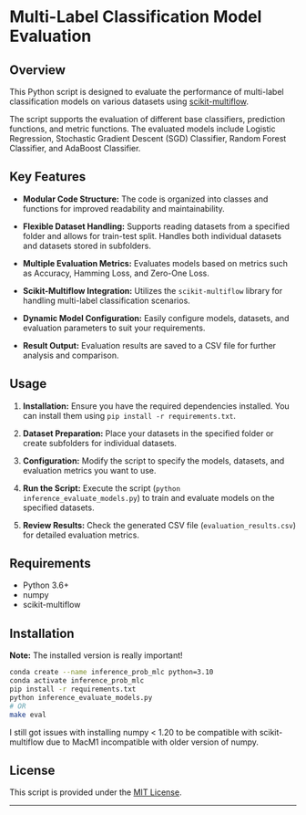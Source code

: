 # Multi-Label Classification Model Evaluation

## Overview

This Python script is designed to evaluate the performance of multi-label classification models on various datasets using [scikit-multiflow](https://scikit-multiflow.github.io).

The script supports the evaluation of different base classifiers, prediction functions, and metric functions. The evaluated models include Logistic Regression, Stochastic Gradient Descent (SGD) Classifier, Random Forest Classifier, and AdaBoost Classifier.

## Key Features

- **Modular Code Structure:** The code is organized into classes and functions for improved readability and maintainability.

- **Flexible Dataset Handling:** Supports reading datasets from a specified folder and allows for train-test split. Handles both individual datasets and datasets stored in subfolders.

- **Multiple Evaluation Metrics:** Evaluates models based on metrics such as Accuracy, Hamming Loss, and Zero-One Loss.

- **Scikit-Multiflow Integration:** Utilizes the `scikit-multiflow` library for handling multi-label classification scenarios.

- **Dynamic Model Configuration:** Easily configure models, datasets, and evaluation parameters to suit your requirements.

- **Result Output:** Evaluation results are saved to a CSV file for further analysis and comparison.

## Usage

1. **Installation:** Ensure you have the required dependencies installed. You can install them using `pip install -r requirements.txt`.

2. **Dataset Preparation:** Place your datasets in the specified folder or create subfolders for individual datasets.

3. **Configuration:** Modify the script to specify the models, datasets, and evaluation metrics you want to use.

4. **Run the Script:** Execute the script (`python inference_evaluate_models.py`) to train and evaluate models on the specified datasets.

5. **Review Results:** Check the generated CSV file (`evaluation_results.csv`) for detailed evaluation metrics.

## Requirements

- Python 3.6+
- numpy
- scikit-multiflow

## Installation

**Note:** The installed version is really important!

```bash
conda create --name inference_prob_mlc python=3.10
conda activate inference_prob_mlc
pip install -r requirements.txt
python inference_evaluate_models.py
# OR
make eval

```

I still got issues with installing numpy < 1.20 to be compatible with scikit-multiflow due to MacM1 incompatible with older version of numpy.

## License

This script is provided under the [MIT License](LICENSE).

---
